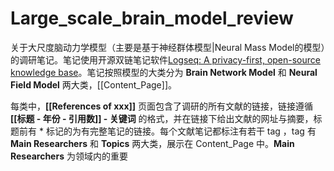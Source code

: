 # Large_scale_brain_model_review

关于大尺度脑动力学模型（主要是基于神经群体模型|Neural Mass Model的模型）的调研笔记。笔记使用开源双链笔记软件[Logseq: A privacy-first, open-source knowledge base](https://logseq.com/)。笔记按照模型的大类分为 **Brain Network Model** 和 **Neural Field Model** 两大类，[[Content_Page]]。

每类中，**[[References of xxx]]** 页面包含了调研的所有文献的链接，链接遵循 **[[标题 - 年份 - 引用数]]  - 关键词** 的格式，并在链接下给出文献的网址与摘要，标题前有 * 标记的为有完整笔记的链接。每个文献笔记都标注有若干 tag  ，tag 有 **Main Researchers** 和 **Topics** 两大类，展示在 Content_Page 中。**Main Researchers** 为领域内的重要



​	

